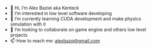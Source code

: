- 👋 Hi, I’m Alex Baziei aka Kenteck
- 👀 I’m interested in low level software developing 
- 🌱 I’m currently learning CUDA development and make physics simulation with it
- 💞️ I’m looking to collaborate on game engine and others low level projects
- 📫 How to reach me: alexbazq@gmail.com

<!---
Kenteck/Kenteck is a ✨ special ✨ repository because its `README.md` (this file) appears on your GitHub profile.
You can click the Preview link to take a look at your changes.
--->
